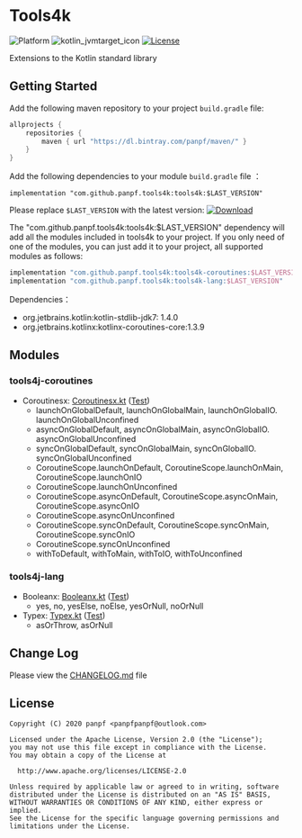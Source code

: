 # Tools4k

![Platform][platform_kotlin_icon]
![kotlin_jvmtarget_icon][kotlin_jvmtarget_icon]
[![License][license_icon]][license_link]

Extensions to the Kotlin standard library


## Getting Started

Add the following maven repository to your project `build.gradle` file:
```groovy
allprojects {
    repositories {
        maven { url "https://dl.bintray.com/panpf/maven/" }
    }
}
```

Add the following dependencies to your module `build.gradle` file ：
```grovvy
implementation "com.github.panpf.tools4k:tools4k:$LAST_VERSION"
```

Please replace `$LAST_VERSION` with the latest version: [![Download][version_icon]][version_link]

The "com.github.panpf.tools4k:tools4k:$LAST_VERSION" dependency will add all the modules included in tools4k to your project. If you only need of one of the modules, you can just add it to your project, all supported modules as follows:
```groovy
implementation "com.github.panpf.tools4k:tools4k-coroutines:$LAST_VERSION"
implementation "com.github.panpf.tools4k:tools4k-lang:$LAST_VERSION"
```

Dependencies：
* org.jetbrains.kotlin:kotlin-stdlib-jdk7: 1.4.0
* org.jetbrains.kotlinx:kotlinx-coroutines-core:1.3.9


## Modules

### tools4j-coroutines
* Coroutinesx: [Coroutinesx.kt] ([Test][CoroutinesxTest.kt])
    * launchOnGlobalDefault, launchOnGlobalMain, launchOnGlobalIO. launchOnGlobalUnconfined
    * asyncOnGlobalDefault, asyncOnGlobalMain, asyncOnGlobalIO. asyncOnGlobalUnconfined
    * syncOnGlobalDefault, syncOnGlobalMain, syncOnGlobalIO. syncOnGlobalUnconfined
    * CoroutineScope.launchOnDefault, CoroutineScope.launchOnMain, CoroutineScope.launchOnIO
    * CoroutineScope.launchOnUnconfined
    * CoroutineScope.asyncOnDefault, CoroutineScope.asyncOnMain, CoroutineScope.asyncOnIO
    * CoroutineScope.asyncOnUnconfined
    * CoroutineScope.syncOnDefault, CoroutineScope.syncOnMain, CoroutineScope.syncOnIO
    * CoroutineScope.syncOnUnconfined
    * withToDefault, withToMain, withToIO, withToUnconfined

### tools4j-lang
* Booleanx: [Booleanx.kt] ([Test][BooleanxTest.kt])
    * yes, no, yesElse, noElse, yesOrNull, noOrNull
* Typex: [Typex.kt] ([Test][TypexTest.kt])
    * asOrThrow, asOrNull

## Change Log

Please view the [CHANGELOG.md] file

## License
    Copyright (C) 2020 panpf <panpfpanpf@outlook.com>

    Licensed under the Apache License, Version 2.0 (the "License");
    you may not use this file except in compliance with the License.
    You may obtain a copy of the License at

      http://www.apache.org/licenses/LICENSE-2.0

    Unless required by applicable law or agreed to in writing, software
    distributed under the License is distributed on an "AS IS" BASIS,
    WITHOUT WARRANTIES OR CONDITIONS OF ANY KIND, either express or implied.
    See the License for the specific language governing permissions and
    limitations under the License.

[platform_kotlin_icon]: https://img.shields.io/badge/Platform-Kotlin-blue.svg
[license_icon]: https://img.shields.io/badge/License-Apache%202-blue.svg
[license_link]: https://www.apache.org/licenses/LICENSE-2.0
[version_icon]: https://api.bintray.com/packages/panpf/maven/tools4k/images/download.svg
[version_link]:https://bintray.com/panpf/maven/tools4k/_latestVersion
[kotlin_jvmtarget_icon]: https://img.shields.io/badge/KotlinJvmTarget-1.6-red.svg

[Coroutinesx.kt]: tools4k-coroutines/src/main/java/com/github/panpf/tools4k/coroutines/Coroutinesx.kt
[CoroutinesxTest.kt]: tools4k-coroutines/src/test/java/com/github/panpf/tools4k/coroutines/test/CoroutinesxTest.kt

[Booleanx.kt]: tools4k-lang/src/main/java/com/github/panpf/tools4k/lang/Booleanx.kt
[BooleanxTest.kt]: tools4k-lang/src/test/java/com/github/panpf/tools4k/lang/test/BooleanxTest.kt

[Typex.kt]: tools4k-lang/src/main/java/com/github/panpf/tools4k/lang/Typex.kt
[TypexTest.kt]: tools4k-lang/src/test/java/com/github/panpf/tools4k/lang/test/TypexTest.kt

[CHANGELOG.md]: CHANGELOG.md
